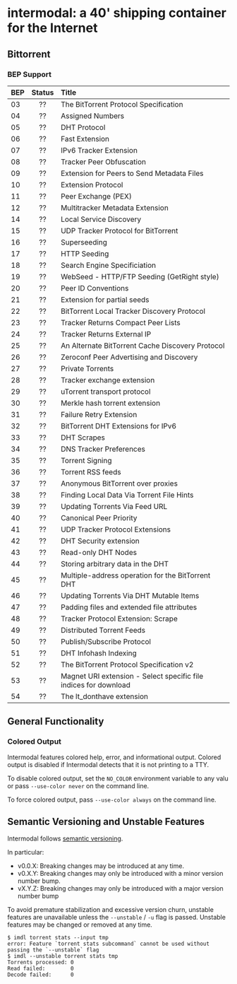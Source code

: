 # intermodal: a 40' shipping container for the Internet

## Bittorrent

### BEP Support

| BEP | Status | Title                                                            |
|-----|:------:|:-----------------------------------------------------------------|
| 03  |   ??   | The BitTorrent Protocol Specification                            |
| 04  |   ??   | Assigned Numbers                                                 |
| 05  |   ??   | DHT Protocol                                                     |
| 06  |   ??   | Fast Extension                                                   |
| 07  |   ??   | IPv6 Tracker Extension                                           |
| 08  |   ??   | Tracker Peer Obfuscation                                         |
| 09  |   ??   | Extension for Peers to Send Metadata Files                       |
| 10  |   ??   | Extension Protocol                                               |
| 11  |   ??   | Peer Exchange (PEX)                                              |
| 12  |   ??   | Multitracker Metadata Extension                                  |
| 14  |   ??   | Local Service Discovery                                          |
| 15  |   ??   | UDP Tracker Protocol for BitTorrent                              |
| 16  |   ??   | Superseeding                                                     |
| 17  |   ??   | HTTP Seeding                                                     |
| 18  |   ??   | Search Engine Specificiation                                     |
| 19  |   ??   | WebSeed - HTTP/FTP Seeding (GetRight style)                      |
| 20  |   ??   | Peer ID Conventions                                              |
| 21  |   ??   | Extension for partial seeds                                      |
| 22  |   ??   | BitTorrent Local Tracker Discovery Protocol                      |
| 23  |   ??   | Tracker Returns Compact Peer Lists                               |
| 24  |   ??   | Tracker Returns External IP                                      |
| 25  |   ??   | An Alternate BitTorrent Cache Discovery Protocol                 |
| 26  |   ??   | Zeroconf Peer Advertising and Discovery                          |
| 27  |   ??   | Private Torrents                                                 |
| 28  |   ??   | Tracker exchange extension                                       |
| 29  |   ??   | uTorrent transport protocol                                      |
| 30  |   ??   | Merkle hash torrent extension                                    |
| 31  |   ??   | Failure Retry Extension                                          |
| 32  |   ??   | BitTorrent DHT Extensions for IPv6                               |
| 33  |   ??   | DHT Scrapes                                                      |
| 34  |   ??   | DNS Tracker Preferences                                          |
| 35  |   ??   | Torrent Signing                                                  |
| 36  |   ??   | Torrent RSS feeds                                                |
| 37  |   ??   | Anonymous BitTorrent over proxies                                |
| 38  |   ??   | Finding Local Data Via Torrent File Hints                        |
| 39  |   ??   | Updating Torrents Via Feed URL                                   |
| 40  |   ??   | Canonical Peer Priority                                          |
| 41  |   ??   | UDP Tracker Protocol Extensions                                  |
| 42  |   ??   | DHT Security extension                                           |
| 43  |   ??   | Read-only DHT Nodes                                              |
| 44  |   ??   | Storing arbitrary data in the DHT                                |
| 45  |   ??   | Multiple-address operation for the BitTorrent DHT                |
| 46  |   ??   | Updating Torrents Via DHT Mutable Items                          |
| 47  |   ??   | Padding files and extended file attributes                       |
| 48  |   ??   | Tracker Protocol Extension: Scrape                               |
| 49  |   ??   | Distributed Torrent Feeds                                        |
| 50  |   ??   | Publish/Subscribe Protocol                                       |
| 51  |   ??   | DHT Infohash Indexing                                            |
| 52  |   ??   | The BitTorrent Protocol Specification v2                         |
| 53  |   ??   | Magnet URI extension - Select specific file indices for download |
| 54  |   ??   | The lt_donthave extension                                        |

## General Functionality

### Colored Output

Intermodal features colored help, error, and informational output. Colored
output is disabled if Intermodal detects that it is not printing to a TTY.

To disable colored output, set the `NO_COLOR` environment variable to any
valu or pass `--use-color never` on the command line.

To force colored output, pass `--use-color always` on the command line.

## Semantic Versioning and Unstable Features

Intermodal follows [semantic versioning](https://semver.org/).

In particular:

- v0.0.X: Breaking changes may be introduced at any time.
- v0.X.Y: Breaking changes may only be introduced with a minor version number
  bump.
- vX.Y.Z: Breaking changes may only be introduced with a major version number
  bump

To avoid premature stabilization and excessive version churn, unstable features
are unavailable unless the `--unstable` / `-u` flag is passed. Unstable
features may be changed or removed at any time.

```
$ imdl torrent stats --input tmp
error: Feature `torrent stats subcommand` cannot be used without passing the `--unstable` flag
$ imdl --unstable torrent stats tmp
Torrents processed: 0
Read failed:        0
Decode failed:      0
```
